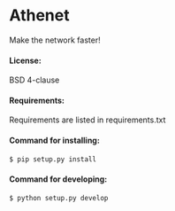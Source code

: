 # Athenet
Make the network faster!

#### License:
BSD 4-clause

#### Requirements:
Requirements are listed in requirements.txt

#### Command for installing:
```sh
$ pip setup.py install
```

#### Command for developing:
```sh
$ python setup.py develop
```
